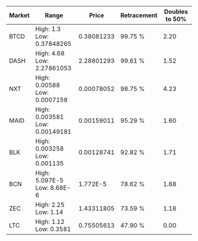 | Market | Range | Price| Retracement | Doubles to 50% |
| --- | --- | --- | --- | --- |
| BTCD | High: 1.3<br />Low: 0.37848265 | 0.38081233 | 99.75 % | 2.20 |
| DASH | High: 4.68<br />Low: 2.27861053 | 2.28801293 | 99.61 % | 1.52 |
| NXT | High: 0.00588<br />Low: 0.0007158 | 0.00078052 | 98.75 % | 4.23 |
| MAID | High: 0.003581<br />Low: 0.00149181 | 0.00159011 | 95.29 % | 1.60 |
| BLK | High: 0.003258<br />Low: 0.001135 | 0.00128741 | 92.82 % | 1.71 |
| BCN | High: 5.097E-5<br />Low: 8.68E-6 | 1.772E-5 | 78.62 % | 1.68 |
| ZEC | High: 2.25<br />Low: 1.14 | 1.43311805 | 73.59 % | 1.18 |
| LTC | High: 1.12<br />Low: 0.3581 | 0.75505613 | 47.90 % | 0.00 |
